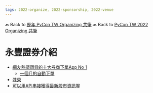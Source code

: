 ```yaml
---
tags: 2022-organize, 2022-sponsorship, 2022-venue
---
```


🔙 Back to [歷年 PyCon TW Organizing 共筆](/ryPr7SFyP/%2FHM5mHCFKQCu7-W5ea8ITcw%3Fview)
🔙 Back to [PyCon TW 2022 Organizing 共筆](/F4qRbwIsQXWH5B6cZ6Pzyw)

# 永豐證券介紹

- [網友熱議讚賞的十大券商下單App No 1](https://tw.news.yahoo.com/2022%E6%9C%80%E6%96%B0%E6%8E%92%E5%90%8D%E5%87%BA%E7%88%90-10%E5%A4%A7%E6%8A%95%E8%B3%87%E4%BA%BA%E6%84%9B%E7%94%A8%E5%88%B8%E5%95%86%E4%B8%8B%E5%96%AEapp-011535400.html)
    - [一個月的自動下單](https://securities.sinopac.com/seNews/20220412154613920000000000000304.html)
- [殊榮](https://securities.sinopac.com/history/page15e4b6e754900000ec5403b797b70f83.html)
- [可以用API串接獲得最新股市資訊喔](https://www.youtube.com/watch?v=gsAfVWrbs7g&ab_channel=%E6%B0%B8%E8%B1%90%E9%87%91%E8%AD%89%E5%88%B8)